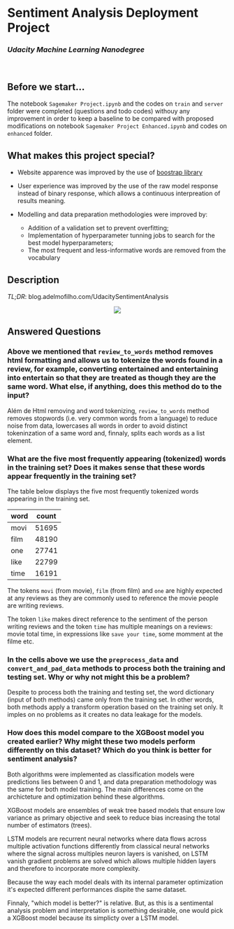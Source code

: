 # Sentiment Analysis Deployment Project
### *Udacity Machine Learning Nanodegree*

<br>

## Before we start...

The notebook `Sagemaker Project.ipynb` and the codes on `train` and `server` folder were completed (questions and todo codes) withouy any improvement in order to keep a baseline to be compared with proposed modifications on notebook `Sagemaker Project Enhanced.ipynb` and codes on `enhanced` folder.

## What makes this project special?

- Website apparence was improved by the use of [boostrap library](https://getbootstrap.com/)

- User experience was improved by the use of the raw model response instead of binary response, which allows a continuous interpreation of results meaning.

- Modelling and data preparation methodologies were improved by:

    - Addition of a validation set to prevent overfitting;
    - Implementation of hyperparameter tunning jobs to search for the best model hyperparameters;
    - The most frequent and less-informative words are removed from the vocabulary

## Description
*TL;DR*: blog.adelmofilho.com/UdacitySentimentAnalysis



<center>
<img src="https://i.imgur.com/89xoYJv.png">
</center>

## Answered Questions

### Above we mentioned that `review_to_words` method removes html formatting and allows us to tokenize the words found in a review, for example, converting entertained and entertaining into entertain so that they are treated as though they are the same word. What else, if anything, does this method do to the input?  

Além de Html removing and word tokenizing, `review_to_words` method removes stopwords (i.e. very common words from a language) to reduce noise from data, lowercases all words in order to avoid distinct tokeninzation of a same word and, finnaly, splits each words as a list element.

### What are the five most frequently appearing (tokenized) words in the training set? Does it makes sense that these words appear frequently in the training set?

The table below displays the five most frequently tokenized words appearing in the training set.

| word | count |
|------|-------|
| movi | 51695 |
| film | 48190 |
| one  | 27741 |
| like | 22799 |
| time | 16191 |

The tokens `movi` (from movie), `film` (from film) and `one` are highly expected at any reviews as they are commonly used to reference the movie people are writing reviews.

The token `like` makes direct reference to the sentiment of the person writing reviews and the token `time` has multiple meanings on a reviews: movie total time, in expressions like `save your time`, some momment at the filme etc.

### In the cells above we use the `preprocess_data` and `convert_and_pad_data` methods to process both the training and testing set. Why or why not might this be a problem?

Despite to process both the training and testing set, the word dictionary (input of both methods) came only from the training set. In other words, both methods apply a transform operation based on the training set only. It imples on no problems as it creates no data leakage for the models.

### How does this model compare to the XGBoost model you created earlier? Why might these two models perform differently on this dataset? Which do you think is better for sentiment analysis?

Both algorithms were implemented as classification models were predictions lies between 0 and 1, and data preparation methodology was the same for both model training. The main differences come on the archicteture and optimization behind these algorithms.

XGBoost models are ensembles of weak tree based models that ensure low variance as primary objective and seek to reduce bias increasing the total number of estimators (trees). 

LSTM models are recurrent neural networks where data flows across multiple activation functions differently from classical neural networks where the signal across multiples neuron layers is vanished, on LSTM vanish gradient problems are solved which allows multiple hidden layers and therefore to incorporate more complexity.

Because the way each model deals with its internal parameter optimization it's expected different performances dispite the same dataset.

Finnaly, "which model is better?" is relative. But, as this is a sentimental analysis problem and interpretation is something desirable, one would pick a XGBoost model because its simplicty over a LSTM model.